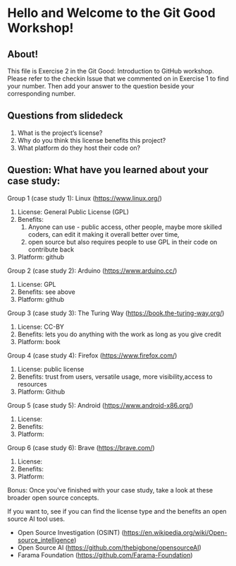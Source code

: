 # Hello and Welcome to the Git Good Workshop! 

## About! 

This file is Exercise 2 in the Git Good: Introduction to GitHub workshop. 
Please refer to the checkin Issue that we commented on in Exercise 1 to find your number. Then add your answer to the question beside your corresponding number.

## Questions from slidedeck
1. What is the project’s license?
2. Why do you think this license benefits this project?
3. What platform do they host their code on?

## Question: What have you learned about your case study:

Group 1 (case study 1): Linux (https://www.linux.org/)

1. License: General Public License (GPL)
2. Benefits: 
   1. Anyone can use - public access, other people, maybe more skilled coders, can edit it making it overall better over time, 
   2. open source but also requires people to use GPL in their code on contribute back
3. Platform: github

Group 2 (case study 2): Arduino (https://www.arduino.cc/)
1. License: GPL
2. Benefits: see above
3. Platform: github

Group 3 (case study 3): The Turing Way (https://book.the-turing-way.org/)
1. License: CC-BY
2. Benefits: lets you do anything with the work as long as you give credit
3. Platform: book

Group 4 (case study 4): Firefox (https://www.firefox.com/)
1. License: public license
2. Benefits: trust from users, versatile usage, more visibility,access to resources 
3. Platform: Github

Group 5 (case study 5): Android (https://www.android-x86.org/)
1. License: 
2. Benefits:
3. Platform:

Group 6 (case study 6): Brave (https://brave.com/)
1. License: 
2. Benefits:
3. Platform:
   
Bonus:
Once you've finished with your case study, take a look at these broader open source concepts.  
  
If you want to, see if you can find the license type and the benefits an open source AI tool uses.  
  
- Open Source Investigation (OSINT) (https://en.wikipedia.org/wiki/Open-source_intelligence)  
- Open Source AI (https://github.com/thebigbone/opensourceAI)  
- Farama Foundation (https://github.com/Farama-Foundation)  

